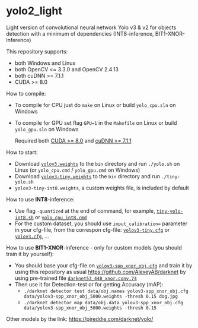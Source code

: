 # yolo2_light
Light version of convolutional neural network Yolo v3 & v2 for objects detection with a minimum of dependencies (INT8-inference, BIT1-XNOR-inference)

This repository supports:

* both Windows and Linux
* both OpenCV <= 3.3.0 and OpenCV 2.4.13
* both cuDNN >= 7.1.1
* CUDA >= 8.0

How to compile:
* To compile for CPU just do `make` on Linux or build `yolo_cpu.sln` on Windows
* To compile for GPU set flag `GPU=1` in the `Makefile` on Linux or build `yolo_gpu.sln` on Windows
    
    Required both [CUDA >= 8.0](https://developer.nvidia.com/cuda-toolkit-archive) and [cuDNN >= 7.1.1](https://developer.nvidia.com/rdp/cudnn-archive)

How to start:
* Download [`yolov3.weights`](https://pjreddie.com/media/files/yolov3.weights) to the `bin` directory and run `./yolo.sh` on Linux (or `yolo_cpu.cmd` / `yolo_gpu.cmd` on Windows)
* Download [`yolov3-tiny.weights`](https://pjreddie.com/media/files/yolov3-tiny.weights) to the `bin` directory and run `./tiny-yolo.sh`
* `yolov3-tiny-int8.weights`, a custom weights file, is included by default

How to use **INT8**-inference:
* Use flag `-quantized` at the end of command, for example, [`tiny-yolo-int8.sh`](https://github.com/AlexeyAB/yolo2_light/blob/master/bin/tiny-yolo-int8.sh) or [`yolo_cpu_int8.cmd`](https://github.com/AlexeyAB/yolo2_light/blob/master/bin/yolo_cpu_int8.cmd)
* For the custom dataset, you should use `input_calibration=` parameter in your cfg-file, from the correspon cfg-file: [`yolov3-tiny.cfg`](https://github.com/AlexeyAB/yolo2_light/blob/29905072f194ee86fdeed6ff2d12fed818712411/bin/yolov3-tiny.cfg#L25) or [`yolov3.cfg`](https://github.com/AlexeyAB/yolo2_light/blob/29905072f194ee86fdeed6ff2d12fed818712411/bin/yolov3.cfg#L25), ...

How to use **BIT1-XNOR**-inference - only for custom models (you should train it by yourself):
* You should base your cfg-file on [`yolov3-spp_xnor_obj.cfg`](https://github.com/AlexeyAB/darknet/files/2853459/yolov3-spp_xnor_obj.cfg.txt) and train it by using this repository as usual https://github.com/AlexeyAB/darknet by using pre-trained file [`darknet53_448_xnor.conv.74`](https://drive.google.com/open?id=1IT-vvyxRLlxY5g9rJp_G2U3TXYphjBv8)
* Then use it for Detection-test or for getting Accuracy (mAP):
    * `./darknet detector test data/obj.names yolov3-spp_xnor_obj.cfg data/yolov3-spp_xnor_obj_5000.weights -thresh 0.15 dog.jpg`
	* `./darknet detector map data/obj.data yolov3-spp_xnor_obj.cfg data/yolov3-spp_xnor_obj_5000.weights -thresh 0.15`

Other models by the link: https://pjreddie.com/darknet/yolo/
